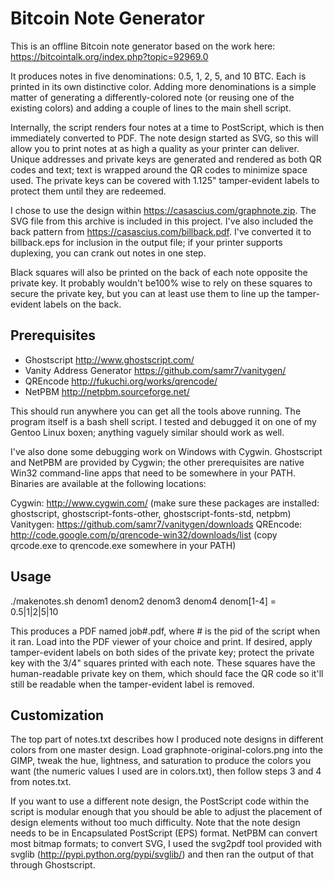 Bitcoin Note Generator
======================

This is an offline Bitcoin note generator based on the work here:
https://bitcointalk.org/index.php?topic=92969.0

It produces notes in five denominations: 0.5, 1, 2, 5, and 10 BTC.  Each is
printed in its own distinctive color.  Adding more denominations is a simple
matter of generating a differently-colored note (or reusing one of the
existing colors) and adding a couple of lines to the main shell script.

Internally, the script renders four notes at a time to PostScript, which is
then immediately converted to PDF.  The note design started as SVG, so this 
will allow you to print notes at as high a quality as your printer can
deliver.  Unique addresses and private keys are generated and rendered as
both QR codes and text; text is wrapped around the QR codes to minimize 
space used.  The private keys can be covered with 1.125" tamper-evident
labels to protect them until they are redeemed.

I chose to use the design within https://casascius.com/graphnote.zip.  The
SVG file from this archive is included in this project.  I've also included
the back pattern from https://casascius.com/billback.pdf.  I've converted it
to billback.eps for inclusion in the output file; if your printer supports
duplexing, you can crank out notes in one step.  

Black squares will also be printed on the back of each note opposite the
private key.  It probably wouldn't be100%  wise to rely on these squares to 
secure the private key, but you can at least use them to line up the tamper-
evident labels on the back.

Prerequisites
-------------

* Ghostscript
  http://www.ghostscript.com/
* Vanity Address Generator
  https://github.com/samr7/vanitygen/
* QREncode
  http://fukuchi.org/works/qrencode/
* NetPBM
  http://netpbm.sourceforge.net/

This should run anywhere you can get all the tools above running.  The program
itself is a bash shell script.  I tested and debugged it on one of my Gentoo
Linux boxen; anything vaguely similar should work as well.  

I've also done some debugging work on Windows with Cygwin.  Ghostscript and
NetPBM are provided by Cygwin; the other prerequisites are native Win32
command-line apps that need to be somewhere in your PATH.  Binaries are
available at the following locations:

Cygwin: http://www.cygwin.com/
  (make sure these packages are installed: ghostscript,
   ghostscript-fonts-other, ghostscript-fonts-std, netpbm)
Vanitygen: https://github.com/samr7/vanitygen/downloads
QREncode: http://code.google.com/p/qrencode-win32/downloads/list
  (copy qrcode.exe to qrencode.exe somewhere in your PATH)
  
Usage
-----

./makenotes.sh denom1 denom2 denom3 denom4
denom[1-4] = 0.5|1|2|5|10

This produces a PDF named job#.pdf, where # is the pid of the script when it
ran.  Load into the PDF viewer of your choice and print.  If desired, apply
tamper-evident labels on both sides of the private key; protect the private
key with the 3/4" squares printed with each note.  These squares have the
human-readable private key on them, which should face the QR code so it'll 
still be readable when the tamper-evident label is removed.

Customization
-------------

The top part of notes.txt describes how I produced note designs in different
colors from one master design.  Load graphnote-original-colors.png into the 
GIMP, tweak the hue, lightness, and saturation to produce the colors you want 
(the numeric values I used are in colors.txt), then follow steps 3 and 4 from
notes.txt.

If you want to use a different note design, the PostScript code within the
script is modular enough that you should be able to adjust the placement of
design elements without too much difficulty.  Note that the note design needs
to be in Encapsulated PostScript (EPS) format.  NetPBM can convert most bitmap
formats; to convert SVG, I used the svg2pdf tool provided with svglib
(http://pypi.python.org/pypi/svglib/) and then ran the output of that
through Ghostscript.

